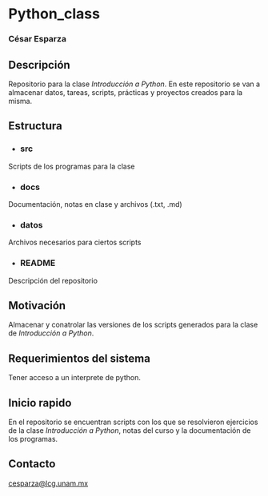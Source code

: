 # Python_class
### César Esparza

## Descripción
Repositorio para la clase *Introducción a Python*. En este repositorio se van a almacenar datos, tareas, scripts, prácticas y proyectos creados para la misma.

## Estructura
- ### **src** 
Scripts de los programas para la clase
- ### **docs** 
Documentación, notas en clase y archivos (.txt, .md)
- ### **datos** 
Archivos necesarios para ciertos scripts
- ### **README** 
Descripción del repositorio

## Motivación
Almacenar y conatrolar las versiones de los scripts generados para la clase de *Introducción a Python*.

## Requerimientos del sistema
Tener acceso a un interprete de python.

## Inicio rapido
En el repositorio se encuentran scripts con los que se resolvieron ejercicios de la clase *Introducción a Python*, notas del curso y la documentación de los programas.

## Contacto
cesparza@lcg.unam.mx




